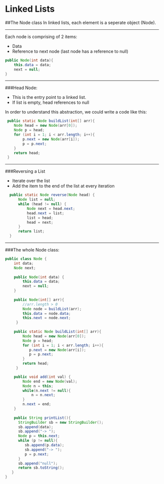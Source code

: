 Linked Lists
=============
##The Node class
In linked lists, each element is a seperate object (Node).   

---
Each node is comprising of 2 items:
* Data
* Reference to next node (last node has a reference to null)
```java
public Node(int data){
    this.data = data;
    next = null;
}
```
---

###Head Node:
* This is the entry point to a linked list.
* If list is empty, head references to null

In order to understand this abstraction, we could write a code like this:
```java
 public static Node buildList(int[] arr){
    Node head = new Node(arr[0]);
    Node p = head;
    for (int i = 1; i < arr.length; i++){
        p.next = new Node(arr[i]);
        p = p.next;
    }
    return head;
 }
```

---

###Reversing a List
* Iterate over the list
* Add the item to the end of the list at every iteration

```java
  public static Node reverse(Node head) {
      Node list = null;
      while (head != null) {
          Node next = head.next;
          head.next = list;
          list = head;
          head = next;
      }
      return list;
  }
```

---

###The whole Node class:

```java
public class Node {
    int data;
    Node next;
    
    public Node(int data) {
        this.data = data;
        next = null;
    }
    
    public Node(int[] arr){
        //arr.length > 0
        Node node = buildList(arr);
        this.data = node.data;
        this.next = node.next;
     }
    
    public static Node buildList(int[] arr){
        Node head = new Node(arr[0]);
        Node p = head;
        for (int i = 1; i < arr.length; i++){
           p.next = new Node(arr[i]);
           p = p.next;
        }
        return head;
     }

    public void add(int val) {
        Node end = new Node(val);
        Node n = this;
        while(n.next != null){
            n = n.next;
        }
        n.next = end;
    }
    
    public String printList(){
      StringBuilder sb = new StringBuilder();
      sb.append(data);
      sb.append("-> ");
      Node p = this.next;
      while (p != null){
         sb.append(p.data);
         sb.append("-> ");
         p = p.next;
      }
      sb.append("null");
      return sb.toString();
   }
}
```
